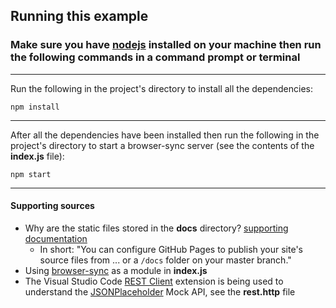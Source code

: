 ## Running this example

### Make sure you have **[nodejs](https://nodejs.org/en/)** installed on your machine then run the following commands in a command prompt or terminal

---

Run the following in the project's directory to install all the dependencies:

`npm install`

---

After all the dependencies have been installed then run the following in the project's directory to start a browser-sync server (see the contents of the **index.js** file):

`npm start`

---

#### Supporting sources
* Why are the static files stored in the **docs** directory? [supporting documentation](https://help.github.com/articles/configuring-a-publishing-source-for-github-pages/)
    * In short: "You can configure GitHub Pages to publish your site's source files from ... or a  `/docs` folder on your master branch."
* Using [browser-sync](https://browsersync.io/docs/options#option-watch) as a module in **index.js**
* The Visual Studio Code [REST Client](https://github.com/Huachao/vscode-restclient/blob/master/README.md) extension is being used to understand the [JSONPlaceholder](https://github.com/typicode/jsonplaceholder) Mock API, see the **rest.http** file